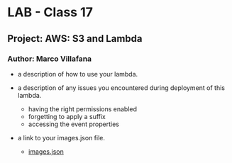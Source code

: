 # LAB - Class 17

## Project: AWS: S3 and Lambda

### Author: Marco Villafana

- a description of how to use your lambda.

- a description of any issues you encountered during deployment of this lambda.
  - having the right permissions enabled
  - forgetting to apply a suffix
  - accessing the event properties 

- a link to your images.json file.
  - [images.json](https://lab17vilafanam.s3.us-west-2.amazonaws.com/images.json)